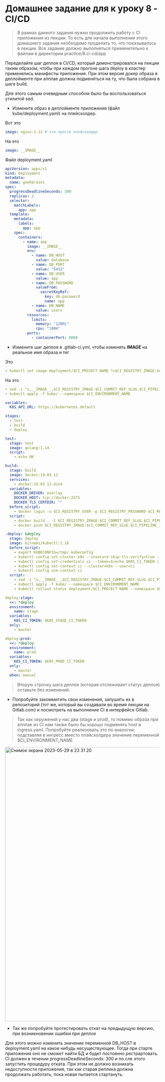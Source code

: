 # Домашнее задание для к уроку 8 - CI/CD

> В рамках данного задания нужно продолжить работу с CI приложения из лекции.
> То есть для начала выполнения этого домашнего задания необходимо проделать то,
> что показывалось в лекции.
> Все задание должно выполняться применительно к файлам в директории practice/8.ci-cd/app

Переделайте шаг деплоя в CI/CD, который демонстрировался на лекции
таким образом, чтобы при каждом прогоне шага deploy в кластер применялись
манифесты приложения. При этом версия докер образа в деплойменте при апплае
должна подменяться на ту, что была собрана в шаге build.

Для этого самым очевидным способом было бы воспользоваться утилитой sed.

* Измените образ в деплойменте приложения (файл kube/deployment.yaml) на плейсхолдер.

Вот это

```yaml
image: nginx:1.12 # это просто плэйсхолдер
```

На это

```yaml
image: __IMAGE__
```

Файл deployment.yaml 
```yaml
apiVersion: apps/v1
kind: Deployment
metadata:
  name: geekbrains
spec:
  progressDeadlineSeconds: 300
  replicas: 2
  selector:
    matchLabels:
      app: app
  template:
    metadata:
      labels:
        app: app
    spec:
      containers:
        - name: app
          image: __IMAGE__
          env:
            - name: DB_HOST
              value: database
            - name: DB_PORT
              value: "5432"
            - name: DB_USER
              value: app
            - name: DB_PASSWORD
              valueFrom:
                secretKeyRef:
                  key: db-password
                  name: app
            - name: DB_NAME
              value: users
          resources:
            limits:
              memory: "128Mi"
              cpu: "100m"
          ports:
            - containerPort: 8000
```

* Измените шаг деплоя в .gitlab-ci.yml,
чтобы изменять __IMAGE__ на реальное имя образа и тег

Это

```yaml
- kubectl set image deployment/$CI_PROJECT_NAME *=$CI_REGISTRY_IMAGE:$CI_COMMIT_REF_SLUG.$CI_PIPELINE_ID --namespace $CI_ENVIRONMENT_NAME
```

На это

```yaml
- sed -i "s,__IMAGE__,$CI_REGISTRY_IMAGE:$CI_COMMIT_REF_SLUG.$CI_PIPELINE_ID,g" kube/deployment.yaml
- kubectl apply -f kube/ --namespace $CI_ENVIRONMENT_NAME
```
```yaml
variables:
  K8S_API_URL: https://kubernetes.default

stages:
  - test
  - build
  - deploy

test:
  stage: test
  image: golang:1.14
  script:
    - echo OK

build:
  stage: build
  image: docker:19.03.12
  services:
    - docker:19.03.12-dind
  variables:
    DOCKER_DRIVER: overlay
    DOCKER_HOST: tcp://docker:2375 
    DOCKER_TLS_CERTDIR: ""
  before_script:
    - docker login -u $CI_REGISTRY_USER -p $CI_REGISTRY_PASSWORD $CI_REGISTRY
  script:
    - docker build . -t $CI_REGISTRY_IMAGE:$CI_COMMIT_REF_SLUG.$CI_PIPELINE_ID
    - docker push $CI_REGISTRY_IMAGE:$CI_COMMIT_REF_SLUG.$CI_PIPELINE_ID

.deploy: &deploy
  stage: deploy
  image: bitnami/kubectl:1.16
  before_script:
    - export KUBECONFIG=/tmp/.kubeconfig
    - kubectl config set-cluster k8s --insecure-skip-tls-verify=true --server=$K8S_API_URL
    - kubectl config set-credentials ci --token=$(echo $K8S_CI_TOKEN | base64 --decode)
    - kubectl config set-context ci --cluster=k8s --user=ci
    - kubectl config use-context ci
  script:
    - sed -i "s,__IMAGE__,$CI_REGISTRY_IMAGE:$CI_COMMIT_REF_SLUG.$CI_PIPELINE_ID,g" kube/deployment.yaml
    - kubectl apply -f kube/ --namespace $CI_ENVIRONMENT_NAME
    - kubectl rollout status deployment/$CI_PROJECT_NAME --namespace $CI_ENVIRONMENT_NAME || (kubectl rollout undo deployment/$CI_PROJECT_NAME --namespace $CI_ENVIRONMENT_NAME && exit 1)

deploy:stage:
  <<: *deploy
  environment:
    name: stage
  variables:
    K8S_CI_TOKEN: $K8S_STAGE_CI_TOKEN
  only:
    - master

deploy:prod:
  <<: *deploy
  environment:
    name: prod
  variables:
    K8S_CI_TOKEN: $K8S_PROD_CI_TOKEN
  only:
    - master
  when: manual
  ```
  
> Вторую строчку шага деплоя (которая отслеживает статус деплоя) оставьте без изменений.

* Попробуйте закоммитить свои изменения, запушить их в репозиторий
(тот же, который вы создавали во время лекции на Gitlab.com)
и посмотреть на выполнение CI в интерфейсе Gitlab.

> Так как окружений у нас два (stage и prod), то помимо образа при апплае из CI
> нам также было бы хорошо подменять host в ingress.yaml.
> Попробуйте реализовать это по аналогии, подставляя в ингресс вместо
> плэйсхолдера значение переменной $CI_ENVIRONMENT_NAME
<img width="893" alt="Снимок экрана 2023-05-29 в 23 31 20" src="https://github.com/viktoriia-abalymova/geekbrains-conteinerization/assets/72358498/8ccee108-3321-4f36-a79c-41d3b880f116">

* Так же попробуйте протестировать откат на предыдущую версию,
при возникновении ошибки при деплое

Для этого можно изменить значение переменной DB_HOST в deployment.yaml на какое нибудь несуществующее.
Тогда при старте приложения оно не сможет найти БД и будет постоянно рестрартовать. CI должен в течении progressDeadlineSeconds: 300 и по.сле этого запустить процедуру отката.
При этом не должно возникать недоступности приложения, так как старая реплика должна продолжать работать, пока новая пытается стартануть.

